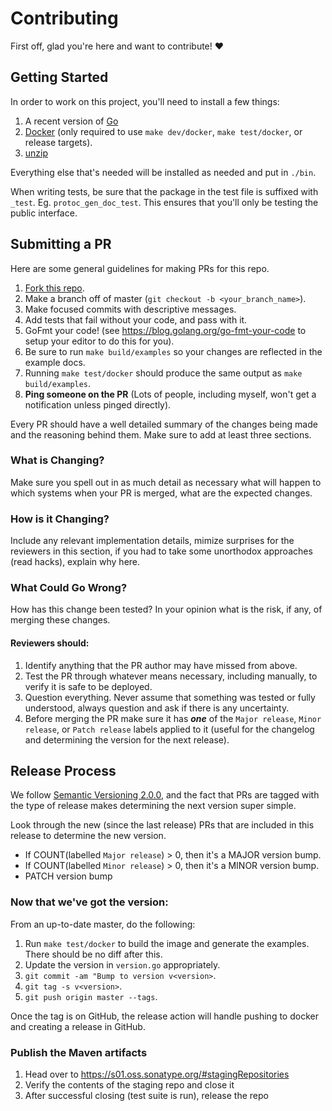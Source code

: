 # Contributing

First off, glad you're here and want to contribute! :heart:

## Getting Started

In order to work on this project, you'll need to install a few things:

1. A recent version of [Go](https://golang.org/doc/install)
1. [Docker](https://www.docker.com/) (only required to use `make dev/docker`, `make test/docker`, or release targets).
1. [unzip](http://infozip.sourceforge.net/)

Everything else that's needed will be installed as needed and put in `./bin`.

When writing tests, be sure that the package in the test file is suffixed with `_test`. Eg. `protoc_gen_doc_test`. This
ensures that you'll only be testing the public interface.

## Submitting a PR

Here are some general guidelines for making PRs for this repo.

1. [Fork this repo](https://github.com/Laisky/protoc-gen-doc/fork).
1. Make a branch off of master (`git checkout -b <your_branch_name>`).
1. Make focused commits with descriptive messages.
1. Add tests that fail without your code, and pass with it.
1. GoFmt your code! (see <https://blog.golang.org/go-fmt-your-code> to setup your editor to do this for you).
1. Be sure to run `make build/examples` so your changes are reflected in the example docs.
1. Running `make test/docker` should produce the same output as `make build/examples`.
1. **Ping someone on the PR** (Lots of people, including myself, won't get a notification unless pinged directly).

Every PR should have a well detailed summary of the changes being made and the reasoning behind them. Make sure to add
at least three sections.

### What is Changing?

Make sure you spell out in as much detail as necessary what will happen to which systems when your PR is merged,
what are the expected changes.

### How is it Changing?

Include any relevant implementation details, mimize surprises for the reviewers in this section, if you had to take some
unorthodox approaches (read hacks), explain why here.

### What Could Go Wrong?

How has this change been tested? In your opinion what is the risk, if any, of merging these changes.

#### Reviewers should:

1. Identify anything that the PR author may have missed from above.
1. Test the PR through whatever means necessary, including manually, to verify it is safe to be deployed.
1. Question everything. Never assume that something was tested or fully understood, always question and ask if there is
	 any uncertainty.
1. Before merging the PR make sure it has _**one**_ of the `Major release`, `Minor release`, or `Patch release` labels
	 applied to it (useful for the changelog and determining the version for the next release).

## Release Process

We follow [Semantic Versioning 2.0.0](http://semver.org/#semantic-versioning-200), and the fact that PRs are tagged with
the type of release makes determining the next version super simple.

Look through the new (since the last release) PRs that are included in this release to determine the new version.

* If COUNT(labelled `Major release`) > 0, then it's a MAJOR version bump.
* If COUNT(labelled `Minor release`) > 0, then it's a MINOR version bump.
* PATCH version bump

### Now that we've got the version:

From an up-to-date master, do the following:

1. Run `make test/docker` to build the image and generate the examples. There should be no diff after this.
1. Update the version in `version.go` appropriately.
1. `git commit -am "Bump to version v<version>`.
1. `git tag -s v<version>`.
1. `git push origin master --tags`.

Once the tag is on GitHub, the release action will handle pushing to docker and creating a release in GitHub.

### Publish the Maven artifacts

1. Head over to https://s01.oss.sonatype.org/#stagingRepositories
1. Verify the contents of the staging repo and close it
1. After successful closing (test suite is run), release the repo
